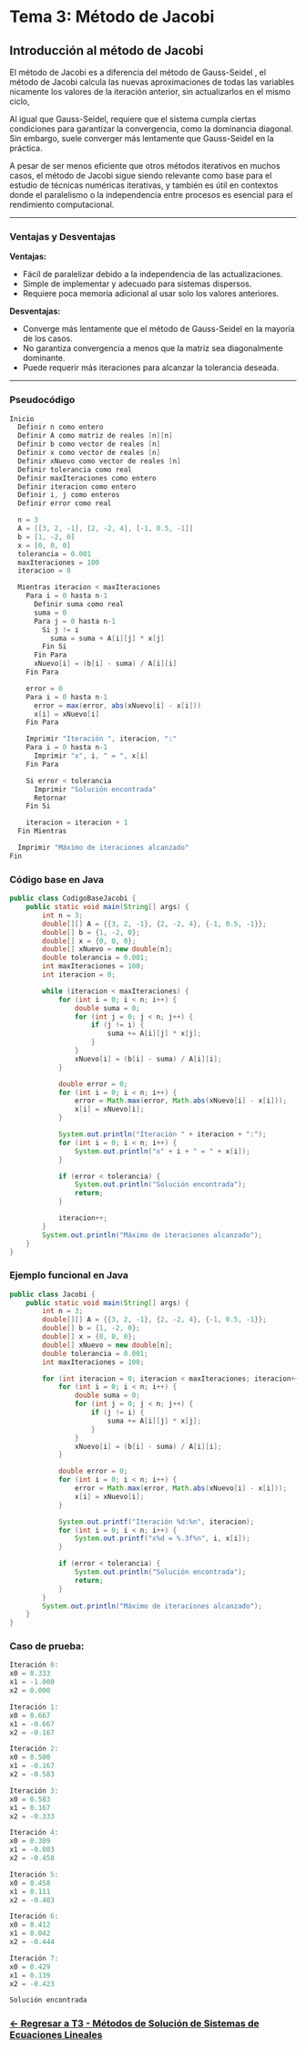 # Tema 3: Método de Jacobi

## Introducción al método de Jacobi 

El método de Jacobi es a diferencia del método de Gauss-Seidel , el método de Jacobi calcula las nuevas aproximaciones de todas las variables nicamente los valores de la iteración anterior, sin actualizarlos en el mismo ciclo, 

Al igual que Gauss-Seidel, requiere que el sistema cumpla ciertas condiciones para garantizar la convergencia, como la dominancia diagonal. Sin embargo, suele converger más lentamente que Gauss-Seidel en la práctica.

A pesar de ser menos eficiente que otros métodos iterativos en muchos casos, el método de Jacobi sigue siendo relevante como base para el estudio de técnicas numéricas iterativas, y también es útil en contextos donde el paralelismo o la independencia entre procesos es esencial para el rendimiento computacional.

---

### Ventajas y Desventajas

**Ventajas:**
- Fácil de paralelizar debido a la independencia de las actualizaciones.
- Simple de implementar y adecuado para sistemas dispersos.
- Requiere poca memoria adicional al usar solo los valores anteriores.

**Desventajas:**
- Converge más lentamente que el método de Gauss-Seidel en la mayoría de los casos.
- No garantiza convergencia a menos que la matriz sea diagonalmente dominante.
- Puede requerir más iteraciones para alcanzar la tolerancia deseada.

---

### Pseudocódigo

```java
Inicio
  Definir n como entero
  Definir A como matriz de reales [n][n]
  Definir b como vector de reales [n]
  Definir x como vector de reales [n]
  Definir xNuevo como vector de reales [n]
  Definir tolerancia como real
  Definir maxIteraciones como entero
  Definir iteracion como entero
  Definir i, j como enteros
  Definir error como real

  n = 3
  A = [[3, 2, -1], [2, -2, 4], [-1, 0.5, -1]]
  b = [1, -2, 0]
  x = [0, 0, 0]
  tolerancia = 0.001
  maxIteraciones = 100
  iteracion = 0

  Mientras iteracion < maxIteraciones
    Para i = 0 hasta n-1
      Definir suma como real
      suma = 0
      Para j = 0 hasta n-1
        Si j != i
          suma = suma + A[i][j] * x[j]
        Fin Si
      Fin Para
      xNuevo[i] = (b[i] - suma) / A[i][i]
    Fin Para

    error = 0
    Para i = 0 hasta n-1
      error = max(error, abs(xNuevo[i] - x[i]))
      x[i] = xNuevo[i]
    Fin Para

    Imprimir "Iteración ", iteracion, ":"
    Para i = 0 hasta n-1
      Imprimir "x", i, " = ", x[i]
    Fin Para

    Si error < tolerancia
      Imprimir "Solución encontrada"
      Retornar
    Fin Si

    iteracion = iteracion + 1
  Fin Mientras

  Imprimir "Máximo de iteraciones alcanzado"
Fin
```

### Código base en Java

```java
public class CodigoBaseJacobi {
    public static void main(String[] args) {
        int n = 3;
        double[][] A = {{3, 2, -1}, {2, -2, 4}, {-1, 0.5, -1}};
        double[] b = {1, -2, 0};
        double[] x = {0, 0, 0};
        double[] xNuevo = new double[n];
        double tolerancia = 0.001;
        int maxIteraciones = 100;
        int iteracion = 0;

        while (iteracion < maxIteraciones) {
            for (int i = 0; i < n; i++) {
                double suma = 0;
                for (int j = 0; j < n; j++) {
                    if (j != i) {
                        suma += A[i][j] * x[j];
                    }
                }
                xNuevo[i] = (b[i] - suma) / A[i][i];
            }

            double error = 0;
            for (int i = 0; i < n; i++) {
                error = Math.max(error, Math.abs(xNuevo[i] - x[i]));
                x[i] = xNuevo[i];
            }

            System.out.println("Iteración " + iteracion + ":");
            for (int i = 0; i < n; i++) {
                System.out.println("x" + i + " = " + x[i]);
            }

            if (error < tolerancia) {
                System.out.println("Solución encontrada");
                return;
            }

            iteracion++;
        }
        System.out.println("Máximo de iteraciones alcanzado");
    }
}
```

### Ejemplo funcional en Java

```java
public class Jacobi {
    public static void main(String[] args) {
        int n = 3;
        double[][] A = {{3, 2, -1}, {2, -2, 4}, {-1, 0.5, -1}};
        double[] b = {1, -2, 0};
        double[] x = {0, 0, 0};
        double[] xNuevo = new double[n];
        double tolerancia = 0.001;
        int maxIteraciones = 100;

        for (int iteracion = 0; iteracion < maxIteraciones; iteracion++) {
            for (int i = 0; i < n; i++) {
                double suma = 0;
                for (int j = 0; j < n; j++) {
                    if (j != i) {
                        suma += A[i][j] * x[j];
                    }
                }
                xNuevo[i] = (b[i] - suma) / A[i][i];
            }

            double error = 0;
            for (int i = 0; i < n; i++) {
                error = Math.max(error, Math.abs(xNuevo[i] - x[i]));
                x[i] = xNuevo[i];
            }

            System.out.printf("Iteración %d:%n", iteracion);
            for (int i = 0; i < n; i++) {
                System.out.printf("x%d = %.3f%n", i, x[i]);
            }

            if (error < tolerancia) {
                System.out.println("Solución encontrada");
                return;
            }
        }
        System.out.println("Máximo de iteraciones alcanzado");
    }
}
```

### Caso de prueba:

```java
Iteración 0:
x0 = 0.333
x1 = -1.000
x2 = 0.000

Iteración 1:
x0 = 0.667
x1 = -0.667
x2 = -0.167

Iteración 2:
x0 = 0.500
x1 = -0.167
x2 = -0.583

Iteración 3:
x0 = 0.583
x1 = 0.167
x2 = -0.333

Iteración 4:
x0 = 0.389
x1 = -0.083
x2 = -0.458

Iteración 5:
x0 = 0.458
x1 = 0.111
x2 = -0.403

Iteración 6:
x0 = 0.412
x1 = 0.042
x2 = -0.444

Iteración 7:
x0 = 0.429
x1 = 0.139
x2 = -0.423

Solución encontrada
```
### [<- Regresar a T3 - Métodos de Solución de Sistemas de Ecuaciones Lineales ](https://github.com/SebastianRSS04/Metodos-Numericos-Git/blob/ce2d60bd3530bdd5b33752fc08ea9a856a6a37e5/T3%20-%20M%C3%A9todos%20de%20Soluci%C3%B3n%20de%20Sistemas%20de%20Ecuaciones%20Lineales/Introducci%C3%B3n%20a%20los%20M%C3%A9todos%20de%20Soluci%C3%B3n%20de%20Sistemas%20de%20Ecuaciones%20Lineales.md)

